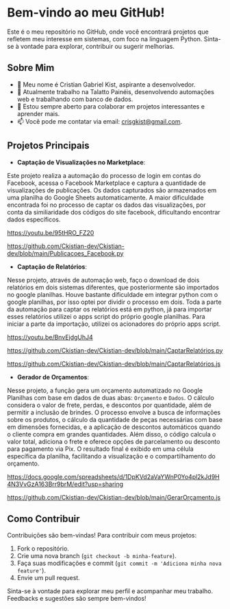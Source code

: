 # Bem-vindo ao meu GitHub!

Este é o meu repositório no GitHub, onde você encontrará projetos que refletem meu interesse em sistemas, com foco na linguagem Python.
Sinta-se à vontade para explorar, contribuir ou sugerir melhorias.

## Sobre Mim

- 👋 Meu nome é Cristian Gabriel Kist, aspirante a desenvolvedor.
- 🌱 Atualmente trabalho na Talatto Painéis, desenvolvendo automações web e trabalhando com banco de dados.
- 💬 Estou sempre aberto para colaborar em projetos interessantes e aprender mais.
- 📫 Você pode me contatar via email: crisgkist@gmail.com.

## Projetos Principais

- **Captação de Visualizações no Marketplace**:

Este projeto realiza a automação do processo de login em contas do Facebook, acessa o Facebook Marketplace e captura a quantidade de visualizações de publicações. Os dados capturados são armazenados em uma planilha do Google Sheets automaticamente. A maior dificuldade encontrada foi no processo de captar os dados das visualizações, por conta da similiaridade dos códigos do site facebook, dificultando encontrar dados específicos.

https://youtu.be/95tHRO_FZ20

https://github.com/Ckistian-dev/Ckistian-dev/blob/main/Publicacoes_Facebook.py

- **Captação de Relatórios**:

Nesse projeto, através de automação web, faço o download de dois relatórios em dois sistemas diferentes, que posteriormente são importados no google planilhas. Houve bastante dificuldade em integrar python com o google planilhas, por isso optei por dividir o processo em dois. Toda a parte da automação para captar os relatórios está em python, já para importar esses relatórios utilizei o apps script do próprio google planilhas. Para iniciar a parte da importação, utilizei os acionadores do próprio apps script.

https://youtu.be/BnvEjdgUhJ4

https://github.com/Ckistian-dev/Ckistian-dev/blob/main/CaptarRelatórios.py

https://github.com/Ckistian-dev/Ckistian-dev/blob/main/CaptarRelatórios.js

- **Gerador de Orçamentos**:

Nesse projeto, a função gera um orçamento automatizado no Google Planilhas com base em dados de duas abas: `Orçamento` e `Dados`. O cálculo considera o valor de frete, perdas, e descontos por quantidade, além de permitir a inclusão de brindes. O processo envolve a busca de informações sobre os produtos, o cálculo da quantidade de peças necessárias com base em dimensões fornecidas, e a aplicação de descontos automáticos quando o cliente compra em grandes quantidades. Além disso, o código calcula o valor total, adiciona o frete e oferece opções de parcelamento ou desconto para pagamento via Pix. O resultado final é exibido em uma célula específica da planilha, facilitando a visualização e o compartilhamento do orçamento.

https://docs.google.com/spreadsheets/d/1DpKVd2aVaYWnP0Yo4pl2kJd9H4N3VvGzA163Brr9brM/edit?usp=sharing

https://github.com/Ckistian-dev/Ckistian-dev/blob/main/GerarOrçamento.js

## Como Contribuir

Contribuições são bem-vindas! Para contribuir com meus projetos:

1. Fork o repositório.
2. Crie uma nova branch (`git checkout -b minha-feature`).
3. Faça suas modificações e commit (`git commit -m 'Adiciona minha nova feature'`).
4. Envie um pull request.
   

Sinta-se à vontade para explorar meu perfil e acompanhar meu trabalho. Feedbacks e sugestões são sempre bem-vindos!
